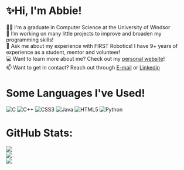 # ✨Hi, I'm Abbie!
👩‍💻 I'm a graduate in Computer Science at the University of Windsor<br>
🔭 I’m working on many little projects to improve and broaden my programming skills!<br>
💬 Ask me about my experience with FIRST Robotics! I have 9+ years of experience as a student, mentor and volunteer!<br>
💻 Want to learn more about me? Check out my [personal website](https://abbiedewhirst.github.io/)!<br>
📫 Want to get in contact? Reach out through [E-mail](mailto:dewhirstabbie@gmail.com) or [Linkedin](https://www.linkedin.com/in/abbie-d-5050b7157/)

# Some Languages I've Used!
![C](https://img.shields.io/badge/c-%2300599C.svg?style=flat&logo=c&logoColor=white) ![C++](https://img.shields.io/badge/c++-%2300599C.svg?style=flat&logo=c%2B%2B&logoColor=white) ![CSS3](https://img.shields.io/badge/css3-%231572B6.svg?style=flat&logo=css3&logoColor=white) ![Java](https://img.shields.io/badge/java-%23ED8B00.svg?style=flat&logo=java&logoColor=white) ![HTML5](https://img.shields.io/badge/html5-%23E34F26.svg?style=flat&logo=html5&logoColor=white) ![Python](https://img.shields.io/badge/python-3670A0?style=flat&logo=python&logoColor=ffdd54)
# GitHub Stats:
![](https://github-readme-stats.vercel.app/api?username=AbbieDewhirst&theme=dark&hide_border=false&include_all_commits=true&count_private=true)<br/>
![](https://github-readme-streak-stats.herokuapp.com/?user=AbbieDewhirst&theme=dark&hide_border=false)<br/>
![](https://github-readme-stats.vercel.app/api/top-langs/?username=AbbieDewhirst&theme=dark&hide_border=false&include_all_commits=true&count_private=true&layout=compact)

